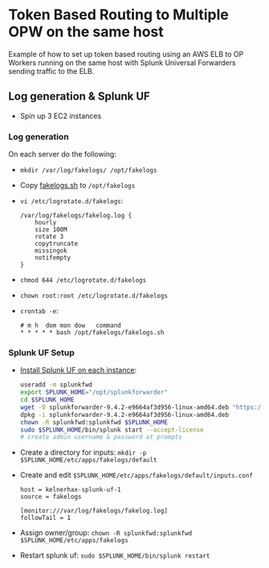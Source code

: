 # Token Based Routing to Multiple OPW on the same host

Example of how to set up token based routing using an AWS ELB to OP Workers running on the same  host with Splunk Universal Forwarders sending traffic to the ELB.

## Log generation & Splunk UF

- Spin up 3 EC2 instances

### Log generation

On each server do the following:

- `mkdir /var/log/fakelogs/ /opt/fakelogs`
- Copy [fakelogs.sh](./fakelogs.sh) to `/opt/fakelogs`
- `vi /etc/logrotate.d/fakelogs`:

    ```
    /var/log/fakelogs/fakelog.log {
        hourly
        size 100M
        rotate 3
        copytruncate
        missingok
        notifempty
    }
    ```

- `chmod 644 /etc/logrotate.d/fakelogs`
- `chown root:root /etc/logrotate.d/fakelogs`
- `crontab -e`:

    ```
    # m h  dom mon dow   command
    * * * * * bash /opt/fakelogs/fakelogs.sh
    ```

### Splunk UF Setup

- [Install Splunk UF on each instance](https://help.splunk.com/en/splunk-enterprise/forward-and-process-data/universal-forwarder-manual/9.4/install-the-universal-forwarder/install-a-nix-universal-forwarder#bfa92018_7238_476c_8351_2dd1ee65ef8c__Install_the_universal_forwarder_on_Linux):

    ```bash
    useradd -m splunkfwd
    export SPLUNK_HOME="/opt/splunkforwarder"
    cd $SPLUNK_HOME
    wget -O splunkforwarder-9.4.2-e9664af3d956-linux-amd64.deb "https://download.splunk.com/products/universalforwarder/releases/9.4.2/linux/splunkforwarder-9.4.2-e9664af3d956-linux-amd64.deb"
    dpkg -i splunkforwarder-9.4.2-e9664af3d956-linux-amd64.deb
    chown -R splunkfwd:splunkfwd $SPLUNK_HOME
    sudo $SPLUNK_HOME/bin/splunk start --accept-license
    # create admin username & password at prompts
    ```

- Create a directory for inputs: `mkdir -p $SPLUNK_HOME/etc/apps/fakelogs/default`
- Create and edit `$SPLUNK_HOME/etc/apps/fakelogs/default/inputs.conf`

    ```
    host = kelnerhax-splunk-uf-1
    source = fakelogs

    [monitor:///var/log/fakelogs/fakelog.log]
    followTail = 1
    ```

- Assign owner/group: `chown -R splunkfwd:splunkfwd $SPLUNK_HOME/etc/apps/fakelogs`
- Restart splunk uf: `sudo $SPLUNK_HOME/bin/splunk restart`
